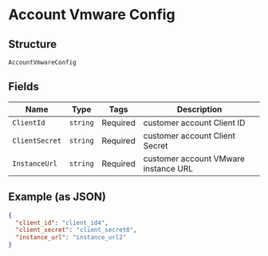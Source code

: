 
# Account Vmware Config

## Structure

`AccountVmwareConfig`

## Fields

| Name | Type | Tags | Description |
|  --- | --- | --- | --- |
| `ClientId` | `string` | Required | customer account Client ID |
| `ClientSecret` | `string` | Required | customer account Client Secret |
| `InstanceUrl` | `string` | Required | customer account VMware instance URL |

## Example (as JSON)

```json
{
  "client_id": "client_id4",
  "client_secret": "client_secret0",
  "instance_url": "instance_url2"
}
```

